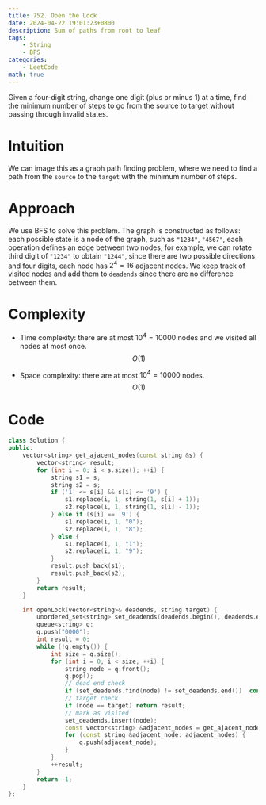 ```yaml
---
title: 752. Open the Lock
date: 2024-04-22 19:01:23+0800
description: Sum of paths from root to leaf
tags: 
    - String
    - BFS
categories:
    - LeetCode
math: true
---
```


Given a four-digit string, change one digit (plus or minus 1) at a time, find the minimum number of steps to go from the source to target without passing through invalid states.

# Intuition
We can image this as a graph path finding problem, where we need to find a path from the `source` to the `target` with the minimum number of steps.

# Approach
We use BFS to solve this problem. The graph is constructed as follows: each possible state is a node of the graph, such as `"1234"`, `"4567"`, each operation defines an edge between two nodes, for example, we can rotate third digit of `"1234"` to obtain `"1244"`, since there are two possible directions and four digits, each node has $2^4=16$ adjacent nodes. We keep track of visited nodes and add them to `deadends` since there are no difference between them.

# Complexity
- Time complexity: there are at most $10^4=10000$ nodes and we visited all nodes at most once.
$$O(1)$$

- Space complexity: there are at most $10^4=10000$ nodes.
$$O(1)$$

# Code
```c++
class Solution {
public:
    vector<string> get_ajacent_nodes(const string &s) {
        vector<string> result;
        for (int i = 0; i < s.size(); ++i) {
            string s1 = s;
            string s2 = s;
            if ('1' <= s[i] && s[i] <= '9') {
                s1.replace(i, 1, string(1, s[i] + 1));
                s2.replace(i, 1, string(1, s[i] - 1));
            } else if (s[i] == '9') {
                s1.replace(i, 1, "0");
                s2.replace(i, 1, "8");
            } else {
                s1.replace(i, 1, "1");
                s2.replace(i, 1, "9");
            }
            result.push_back(s1);
            result.push_back(s2);
        }
        return result;
    }

    int openLock(vector<string>& deadends, string target) {
        unordered_set<string> set_deadends(deadends.begin(), deadends.end());
        queue<string> q;
        q.push("0000");
        int result = 0;
        while (!q.empty()) {
            int size = q.size();
            for (int i = 0; i < size; ++i) {
                string node = q.front();
                q.pop();
                // dead end check
                if (set_deadends.find(node) != set_deadends.end())  continue;
                // target check
                if (node == target) return result;
                // mark as visited
                set_deadends.insert(node);
                const vector<string> &adjacent_nodes = get_ajacent_nodes(node);
                for (const string &adjacent_node: adjacent_nodes) {
                    q.push(adjacent_node);
                }
            }
            ++result;
        }
        return -1;
    }
};
```